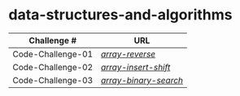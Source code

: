 # data-structures-and-algorithms

| **Challenge #** |                             **URL**                          |
| --------------- | -------------------------------------------------------------|
|Code-Challenge-01|*[array-reverse](./array-reverse/read-me-array-reverse.md)*|
|Code-Challenge-02|*[array-insert-shift](./array-insert-shift/read-me-array-insert-shift.md)*|
|Code-Challenge-03|*[array-binary-search](./array-binary-search/read-me-array-binary-search.md)*|